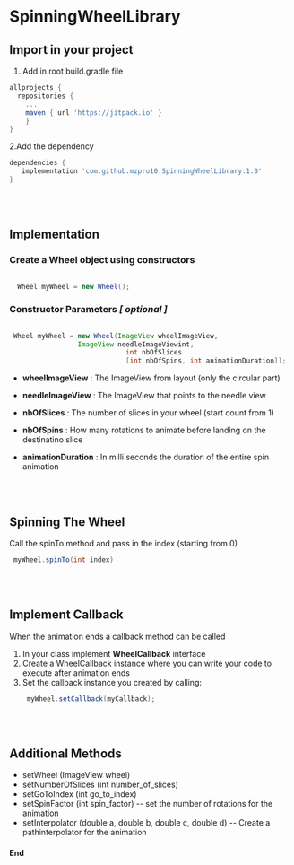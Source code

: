 # SpinningWheelLibrary


## Import in your project
1. Add in root build.gradle file
```gradle
allprojects {
  repositories {
    ...
    maven { url 'https://jitpack.io' }
	}
}
 ```

2.Add the dependency
```gradle
dependencies {
   implementation 'com.github.mzpro10:SpinningWheelLibrary:1.0'
}
```
 <br> <br>
## Implementation

### Create a Wheel object using constructors

```java

  Wheel myWheel = new Wheel(); 
 ```
 
 ### Constructor Parameters _[ optional ]_
 
 ```java

  Wheel myWheel = new Wheel(ImageView wheelImageView,
  			      ImageView needleImageViewint,
                              int nbOfSlices 
                              [int nbOfSpins, int animationDuration]); 
   ```
  
  - **wheelImageView** : The ImageView from layout (only the circular part)
  
  - **needleImageView** : The ImageView that points to the needle view
    
  - **nbOfSlices** : The number of slices in your wheel (start count from 1)
  
  - **nbOfSpins** : How many rotations to animate before landing on the destinatino slice
  
  - **animationDuration** : In milli seconds the duration of the entire spin animation
  
  <br><br>
  
  ## Spinning The Wheel

  Call the spinTo method and pass in the index (starting from 0)
  
   ```java
    myWheel.spinTo(int index)
   ```

<br> <br>

## Implement Callback

When the animation ends a callback method can be called

1. In your class implement **WheelCallback** interface
2. Create a WheelCallback instance where you can write your code to execute after animation ends
3. Set the callback instance you created by calling:
   ```java
    myWheel.setCallback(myCallback);
   ```
  
  <br><br>
  
  
  ## Additional Methods
  
  - setWheel (ImageView wheel)
  - setNumberOfSlices (int number_of_slices)
  - setGoToIndex (int go_to_index)
  - setSpinFactor (int spin_factor) -- set the number of rotations for the animation
  - setInterpolator (double a, double b, double c, double d) -- Create a pathinterpolator for the animation
  
  
  
  #### End
  
